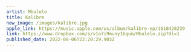 ```yaml
---
artist: Mbulelo
title: Kalibre
new_image: /images/kalibre.jpg
apple_link: https://music.apple.com/us/album/kalibre-ep/1618428239
link: https://www.dropbox.com/s/v1o7i9muny1bqum/Mbulelo.zip?dl=1
published_date: 2022-08-06T22:20:29.903Z
---
```


